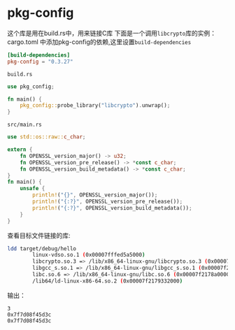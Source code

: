
# pkg-config

这个库是用在build.rs中，用来链接C库
下面是一个调用`libcrypto`库的实例：
cargo.toml 中添加pkg-config的依赖,这里设置`build-dependencies`
```toml
[build-dependencies]
pkg-config = "0.3.27"
```
`build.rs`
```rust
use pkg_config;

fn main() {
    pkg_config::probe_library("libcrypto").unwrap();
}
```
`src/main.rs`
```rust
use std::os::raw::c_char;

extern {
    fn OPENSSL_version_major() -> u32;
    fn OPENSSL_version_pre_release() -> *const c_char;
    fn OPENSSL_version_build_metadata() -> *const c_char;
}
fn main() {
    unsafe {
        println!("{}", OPENSSL_version_major());
        println!("{:?}", OPENSSL_version_pre_release());
        println!("{:?}", OPENSSL_version_build_metadata());
    }
}
```
查看目标文件链接的库:
```bash
ldd target/debug/hello
        linux-vdso.so.1 (0x00007fffed5a5000)
        libcrypto.so.3 => /lib/x86_64-linux-gnu/libcrypto.so.3 (0x00007f2178e00000)
        libgcc_s.so.1 => /lib/x86_64-linux-gnu/libgcc_s.so.1 (0x00007f21792a0000)
        libc.so.6 => /lib/x86_64-linux-gnu/libc.so.6 (0x00007f2178a00000)
        /lib64/ld-linux-x86-64.so.2 (0x00007f2179332000)
```
输出：
```
3
0x7f7d08f45d3c
0x7f7d08f45d3c
```

